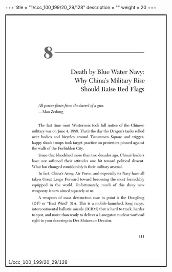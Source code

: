 +++
title = "1/ccc_100_199/20_29/128"
description = ""
weight = 20
+++

<table style="border:2px solid black;max-width:800px;max-height:800px;" 
><tr><td><img class="center-fit-jpg"
src="/jpg_/out_jpg_dbc_128.jpg"  >1/ccc_100_199/20_29/128</img></td></tr></table>